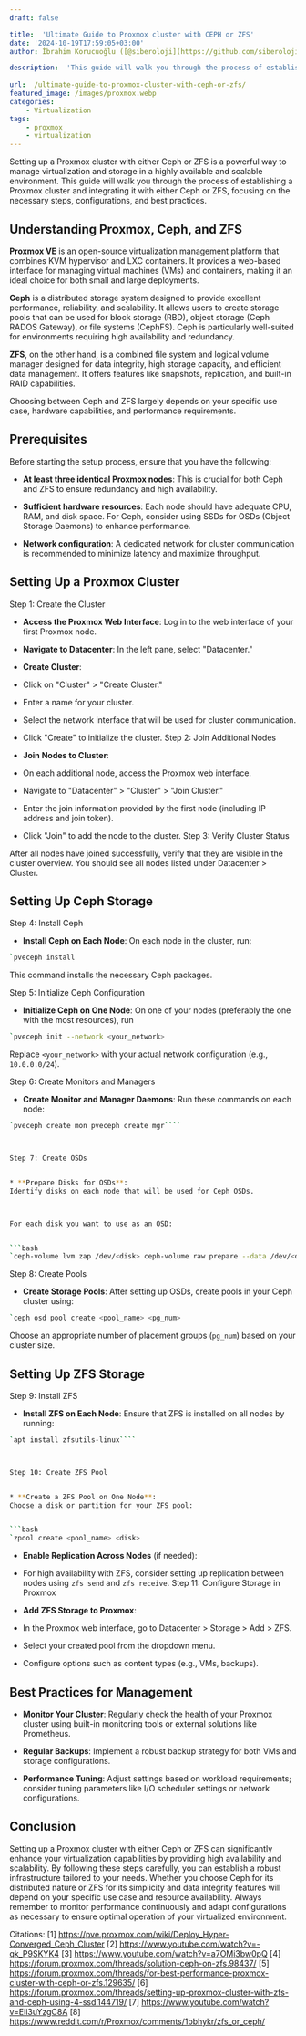 ```yaml
---
draft: false

title:  'Ultimate Guide to Proxmox cluster with CEPH or ZFS'
date: '2024-10-19T17:59:05+03:00'
author: İbrahim Korucuoğlu ([@siberoloji](https://github.com/siberoloji))

description:  'This guide will walk you through the process of establishing a Proxmox cluster and integrating it with either Ceph or ZFS, focusing on the necessary steps.' 
 
url:  /ultimate-guide-to-proxmox-cluster-with-ceph-or-zfs/
featured_image: /images/proxmox.webp
categories:
    - Virtualization
tags:
    - proxmox
    - virtualization
---
```



Setting up a Proxmox cluster with either Ceph or ZFS is a powerful way to manage virtualization and storage in a highly available and scalable environment. This guide will walk you through the process of establishing a Proxmox cluster and integrating it with either Ceph or ZFS, focusing on the necessary steps, configurations, and best practices.



## Understanding Proxmox, Ceph, and ZFS



**Proxmox VE** is an open-source virtualization management platform that combines KVM hypervisor and LXC containers. It provides a web-based interface for managing virtual machines (VMs) and containers, making it an ideal choice for both small and large deployments.



**Ceph** is a distributed storage system designed to provide excellent performance, reliability, and scalability. It allows users to create storage pools that can be used for block storage (RBD), object storage (Ceph RADOS Gateway), or file systems (CephFS). Ceph is particularly well-suited for environments requiring high availability and redundancy.



**ZFS**, on the other hand, is a combined file system and logical volume manager designed for data integrity, high storage capacity, and efficient data management. It offers features like snapshots, replication, and built-in RAID capabilities.



Choosing between Ceph and ZFS largely depends on your specific use case, hardware capabilities, and performance requirements.



## Prerequisites



Before starting the setup process, ensure that you have the following:


* **At least three identical Proxmox nodes**: This is crucial for both Ceph and ZFS to ensure redundancy and high availability.

* **Sufficient hardware resources**: Each node should have adequate CPU, RAM, and disk space. For Ceph, consider using SSDs for OSDs (Object Storage Daemons) to enhance performance.

* **Network configuration**: A dedicated network for cluster communication is recommended to minimize latency and maximize throughput.
## Setting Up a Proxmox Cluster



Step 1: Create the Cluster


* **Access the Proxmox Web Interface**: Log in to the web interface of your first Proxmox node.

* **Navigate to Datacenter**: In the left pane, select "Datacenter."

* **Create Cluster**:



* Click on "Cluster" > "Create Cluster."

* Enter a name for your cluster.

* Select the network interface that will be used for cluster communication.

* Click "Create" to initialize the cluster.
Step 2: Join Additional Nodes


* **Join Nodes to Cluster**:



* On each additional node, access the Proxmox web interface.

* Navigate to "Datacenter" > "Cluster" > "Join Cluster."

* Enter the join information provided by the first node (including IP address and join token).

* Click "Join" to add the node to the cluster.
Step 3: Verify Cluster Status



After all nodes have joined successfully, verify that they are visible in the cluster overview. You should see all nodes listed under Datacenter > Cluster.



## Setting Up Ceph Storage



Step 4: Install Ceph


* **Install Ceph on Each Node**:
On each node in the cluster, run:


```bash
`pveceph install
````



This command installs the necessary Ceph packages.



Step 5: Initialize Ceph Configuration


* **Initialize Ceph on One Node**:
On one of your nodes (preferably the one with the most resources), run


```bash
`pveceph init --network <your_network>
````



Replace `<your_network>` with your actual network configuration (e.g., `10.0.0.0/24`).



Step 6: Create Monitors and Managers


* **Create Monitor and Manager Daemons**:
Run these commands on each node:


```bash
`pveceph create mon pveceph create mgr````



Step 7: Create OSDs


* **Prepare Disks for OSDs**:
Identify disks on each node that will be used for Ceph OSDs.



For each disk you want to use as an OSD:


```bash
`ceph-volume lvm zap /dev/<disk> ceph-volume raw prepare --data /dev/<disk> --bluestore ceph-volume raw activate --device /dev/<disk>
````



Step 8: Create Pools


* **Create Storage Pools**:
After setting up OSDs, create pools in your Ceph cluster using:


```bash
`ceph osd pool create <pool_name> <pg_num>
````



Choose an appropriate number of placement groups (`pg_num`) based on your cluster size.



## Setting Up ZFS Storage



Step 9: Install ZFS


* **Install ZFS on Each Node**:
Ensure that ZFS is installed on all nodes by running:


```bash
`apt install zfsutils-linux````



Step 10: Create ZFS Pool


* **Create a ZFS Pool on One Node**:
Choose a disk or partition for your ZFS pool:


```bash
`zpool create <pool_name> <disk>
````


* **Enable Replication Across Nodes** (if needed):



* For high availability with ZFS, consider setting up replication between nodes using `zfs send` and `zfs receive`.
Step 11: Configure Storage in Proxmox


* **Add ZFS Storage to Proxmox**:



* In the Proxmox web interface, go to Datacenter > Storage > Add > ZFS.

* Select your created pool from the dropdown menu.

* Configure options such as content types (e.g., VMs, backups).
## Best Practices for Management


* **Monitor Your Cluster**: Regularly check the health of your Proxmox cluster using built-in monitoring tools or external solutions like Prometheus.

* **Regular Backups**: Implement a robust backup strategy for both VMs and storage configurations.

* **Performance Tuning**: Adjust settings based on workload requirements; consider tuning parameters like I/O scheduler settings or network configurations.
## Conclusion



Setting up a Proxmox cluster with either Ceph or ZFS can significantly enhance your virtualization capabilities by providing high availability and scalability. By following these steps carefully, you can establish a robust infrastructure tailored to your needs. Whether you choose Ceph for its distributed nature or ZFS for its simplicity and data integrity features will depend on your specific use case and resource availability. Always remember to monitor performance continuously and adapt configurations as necessary to ensure optimal operation of your virtualized environment.



Citations: [1] <a href="https://pve.proxmox.com/wiki/Deploy_Hyper-Converged_Ceph_Cluster" target="_blank" rel="noopener" title="">https://pve.proxmox.com/wiki/Deploy_Hyper-Converged_Ceph_Cluster</a> [2] https://www.youtube.com/watch?v=-qk_P9SKYK4 [3] https://www.youtube.com/watch?v=a7OMi3bw0pQ [4] https://forum.proxmox.com/threads/solution-ceph-on-zfs.98437/ [5] https://forum.proxmox.com/threads/for-best-performance-proxmox-cluster-with-ceph-or-zfs.129635/ [6] https://forum.proxmox.com/threads/setting-up-proxmox-cluster-with-zfs-and-ceph-using-4-ssd.144719/ [7] https://www.youtube.com/watch?v=Eli3uYzgC8A [8] https://www.reddit.com/r/Proxmox/comments/1bbhykr/zfs_or_ceph/
